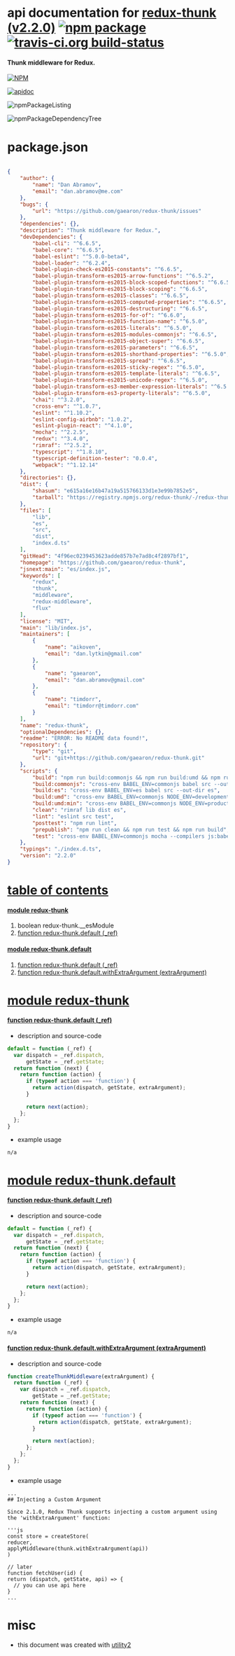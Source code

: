 # api documentation for  [redux-thunk (v2.2.0)](https://github.com/gaearon/redux-thunk)  [![npm package](https://img.shields.io/npm/v/npmdoc-redux-thunk.svg?style=flat-square)](https://www.npmjs.org/package/npmdoc-redux-thunk) [![travis-ci.org build-status](https://api.travis-ci.org/npmdoc/node-npmdoc-redux-thunk.svg)](https://travis-ci.org/npmdoc/node-npmdoc-redux-thunk)
#### Thunk middleware for Redux.

[![NPM](https://nodei.co/npm/redux-thunk.png?downloads=true)](https://www.npmjs.com/package/redux-thunk)

[![apidoc](https://npmdoc.github.io/node-npmdoc-redux-thunk/build/screenCapture.buildNpmdoc.browser._2Fhome_2Ftravis_2Fbuild_2Fnpmdoc_2Fnode-npmdoc-redux-thunk_2Ftmp_2Fbuild_2Fapidoc.html.png)](https://npmdoc.github.io/node-npmdoc-redux-thunk/build..beta..travis-ci.org/apidoc.html)

![npmPackageListing](https://npmdoc.github.io/node-npmdoc-redux-thunk/build/screenCapture.npmPackageListing.svg)

![npmPackageDependencyTree](https://npmdoc.github.io/node-npmdoc-redux-thunk/build/screenCapture.npmPackageDependencyTree.svg)



# package.json

```json

{
    "author": {
        "name": "Dan Abramov",
        "email": "dan.abramov@me.com"
    },
    "bugs": {
        "url": "https://github.com/gaearon/redux-thunk/issues"
    },
    "dependencies": {},
    "description": "Thunk middleware for Redux.",
    "devDependencies": {
        "babel-cli": "^6.6.5",
        "babel-core": "^6.6.5",
        "babel-eslint": "^5.0.0-beta4",
        "babel-loader": "^6.2.4",
        "babel-plugin-check-es2015-constants": "^6.6.5",
        "babel-plugin-transform-es2015-arrow-functions": "^6.5.2",
        "babel-plugin-transform-es2015-block-scoped-functions": "^6.6.5",
        "babel-plugin-transform-es2015-block-scoping": "^6.6.5",
        "babel-plugin-transform-es2015-classes": "^6.6.5",
        "babel-plugin-transform-es2015-computed-properties": "^6.6.5",
        "babel-plugin-transform-es2015-destructuring": "^6.6.5",
        "babel-plugin-transform-es2015-for-of": "^6.6.0",
        "babel-plugin-transform-es2015-function-name": "^6.5.0",
        "babel-plugin-transform-es2015-literals": "^6.5.0",
        "babel-plugin-transform-es2015-modules-commonjs": "^6.6.5",
        "babel-plugin-transform-es2015-object-super": "^6.6.5",
        "babel-plugin-transform-es2015-parameters": "^6.6.5",
        "babel-plugin-transform-es2015-shorthand-properties": "^6.5.0",
        "babel-plugin-transform-es2015-spread": "^6.6.5",
        "babel-plugin-transform-es2015-sticky-regex": "^6.5.0",
        "babel-plugin-transform-es2015-template-literals": "^6.6.5",
        "babel-plugin-transform-es2015-unicode-regex": "^6.5.0",
        "babel-plugin-transform-es3-member-expression-literals": "^6.5.0",
        "babel-plugin-transform-es3-property-literals": "^6.5.0",
        "chai": "^3.2.0",
        "cross-env": "^1.0.7",
        "eslint": "^1.10.2",
        "eslint-config-airbnb": "1.0.2",
        "eslint-plugin-react": "^4.1.0",
        "mocha": "^2.2.5",
        "redux": "^3.4.0",
        "rimraf": "^2.5.2",
        "typescript": "^1.8.10",
        "typescript-definition-tester": "0.0.4",
        "webpack": "^1.12.14"
    },
    "directories": {},
    "dist": {
        "shasum": "e615a16e16b47a19a515766133d1e3e99b7852e5",
        "tarball": "https://registry.npmjs.org/redux-thunk/-/redux-thunk-2.2.0.tgz"
    },
    "files": [
        "lib",
        "es",
        "src",
        "dist",
        "index.d.ts"
    ],
    "gitHead": "4f96ec0239453623adde857b7e7ad8c4f2897bf1",
    "homepage": "https://github.com/gaearon/redux-thunk",
    "jsnext:main": "es/index.js",
    "keywords": [
        "redux",
        "thunk",
        "middleware",
        "redux-middleware",
        "flux"
    ],
    "license": "MIT",
    "main": "lib/index.js",
    "maintainers": [
        {
            "name": "aikoven",
            "email": "dan.lytkin@gmail.com"
        },
        {
            "name": "gaearon",
            "email": "dan.abramov@gmail.com"
        },
        {
            "name": "timdorr",
            "email": "timdorr@timdorr.com"
        }
    ],
    "name": "redux-thunk",
    "optionalDependencies": {},
    "readme": "ERROR: No README data found!",
    "repository": {
        "type": "git",
        "url": "git+https://github.com/gaearon/redux-thunk.git"
    },
    "scripts": {
        "build": "npm run build:commonjs && npm run build:umd && npm run build:umd:min && npm run build:es",
        "build:commonjs": "cross-env BABEL_ENV=commonjs babel src --out-dir lib",
        "build:es": "cross-env BABEL_ENV=es babel src --out-dir es",
        "build:umd": "cross-env BABEL_ENV=commonjs NODE_ENV=development webpack",
        "build:umd:min": "cross-env BABEL_ENV=commonjs NODE_ENV=production webpack",
        "clean": "rimraf lib dist es",
        "lint": "eslint src test",
        "posttest": "npm run lint",
        "prepublish": "npm run clean && npm run test && npm run build",
        "test": "cross-env BABEL_ENV=commonjs mocha --compilers js:babel-core/register --reporter spec test/*.js"
    },
    "typings": "./index.d.ts",
    "version": "2.2.0"
}
```



# <a name="apidoc.tableOfContents"></a>[table of contents](#apidoc.tableOfContents)

#### [module redux-thunk](#apidoc.module.redux-thunk)
1.  boolean <span class="apidocSignatureSpan">redux-thunk.</span>__esModule
1.  [function <span class="apidocSignatureSpan">redux-thunk.</span>default (_ref)](#apidoc.element.redux-thunk.default)

#### [module redux-thunk.default](#apidoc.module.redux-thunk.default)
1.  [function <span class="apidocSignatureSpan">redux-thunk.</span>default (_ref)](#apidoc.element.redux-thunk.default.default)
1.  [function <span class="apidocSignatureSpan">redux-thunk.default.</span>withExtraArgument (extraArgument)](#apidoc.element.redux-thunk.default.withExtraArgument)



# <a name="apidoc.module.redux-thunk"></a>[module redux-thunk](#apidoc.module.redux-thunk)

#### <a name="apidoc.element.redux-thunk.default"></a>[function <span class="apidocSignatureSpan">redux-thunk.</span>default (_ref)](#apidoc.element.redux-thunk.default)
- description and source-code
```javascript
default = function (_ref) {
  var dispatch = _ref.dispatch,
      getState = _ref.getState;
  return function (next) {
    return function (action) {
      if (typeof action === 'function') {
        return action(dispatch, getState, extraArgument);
      }

      return next(action);
    };
  };
}
```
- example usage
```shell
n/a
```



# <a name="apidoc.module.redux-thunk.default"></a>[module redux-thunk.default](#apidoc.module.redux-thunk.default)

#### <a name="apidoc.element.redux-thunk.default.default"></a>[function <span class="apidocSignatureSpan">redux-thunk.</span>default (_ref)](#apidoc.element.redux-thunk.default.default)
- description and source-code
```javascript
default = function (_ref) {
  var dispatch = _ref.dispatch,
      getState = _ref.getState;
  return function (next) {
    return function (action) {
      if (typeof action === 'function') {
        return action(dispatch, getState, extraArgument);
      }

      return next(action);
    };
  };
}
```
- example usage
```shell
n/a
```

#### <a name="apidoc.element.redux-thunk.default.withExtraArgument"></a>[function <span class="apidocSignatureSpan">redux-thunk.default.</span>withExtraArgument (extraArgument)](#apidoc.element.redux-thunk.default.withExtraArgument)
- description and source-code
```javascript
function createThunkMiddleware(extraArgument) {
  return function (_ref) {
    var dispatch = _ref.dispatch,
        getState = _ref.getState;
    return function (next) {
      return function (action) {
        if (typeof action === 'function') {
          return action(dispatch, getState, extraArgument);
        }

        return next(action);
      };
    };
  };
}
```
- example usage
```shell
...
## Injecting a Custom Argument

Since 2.1.0, Redux Thunk supports injecting a custom argument using the 'withExtraArgument' function:

'''js
const store = createStore(
reducer,
applyMiddleware(thunk.withExtraArgument(api))
)

// later
function fetchUser(id) {
return (dispatch, getState, api) => {
  // you can use api here
}
...
```



# misc
- this document was created with [utility2](https://github.com/kaizhu256/node-utility2)
